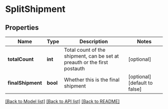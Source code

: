 # SplitShipment

## Properties
Name | Type | Description | Notes
------------ | ------------- | ------------- | -------------
**totalCount** | **int** | Total count of the shipment, can be set at preauth or the first postauth | [optional] 
**finalShipment** | **bool** | Whether this is the final shipment | [optional] [default to false]

[[Back to Model list]](../README.md#documentation-for-models) [[Back to API list]](../README.md#documentation-for-api-endpoints) [[Back to README]](../README.md)


